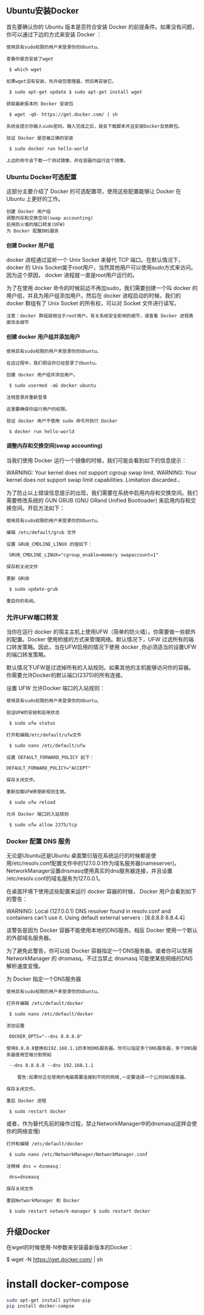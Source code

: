 ## Ubuntu安装Docker

首先要确认你的 Ubuntu 版本是否符合安装 Docker 的前提条件。如果没有问题，你可以通过下边的方式来安装 Docker ：

    使用具有sudo权限的用户来登录你的Ubuntu。

    查看你是否安装了wget

     $ which wget

    如果wget没有安装，先升级包管理器，然后再安装它。

     $ sudo apt-get update $ sudo apt-get install wget

    获取最新版本的 Docker 安装包

     $ wget -qO- https://get.docker.com/ | sh

    系统会提示你输入sudo密码，输入完成之后，就会下载脚本并且安装Docker及依赖包。

    验证 Docker 是否被正确的安装

     $ sudo docker run hello-world

    上边的命令会下载一个测试镜像，并在容器内运行这个镜像。

### Ubuntu Docker可选配置

这部分主要介绍了 Docker 的可选配置项，使用这些配置能够让 Docker 在 Ubuntu 上更好的工作。

    创建 Docker 用户组
    调整内存和交换空间(swap accounting)
    启用防火墙的端口转发(UFW)
    为 Docker 配置DNS服务

#### 创建 Docker 用户组

docker 进程通过监听一个 Unix Socket 来替代 TCP 端口。在默认情况下，docker 的 Unix Socket属于root用户，当然其他用户可以使用sudo方式来访问。因为这个原因， docker 进程就一直是root用户运行的。

为了在使用 docker 命令的时候前边不再加sudo，我们需要创建一个叫 docker 的用户组，并且为用户组添加用户。然后在 docker 进程启动的时候，我们的 docker 群组有了 Unix Socket 的所有权，可以对 Socket 文件进行读写。

    注意：docker 群组就相当于root用户。有关系统安全影响的细节，请查看 Docker 进程表面攻击细节

#### 创建 docker 用户组并添加用户

    使用具有sudo权限的用户来登录你的Ubuntu。

    在这过程中，我们假设你已经登录了Ubuntu。

    创建 docker 用户组并添加用户。

     $ sudo usermod -aG docker ubuntu

    注销登录并重新登录

    这里要确保你运行用户的权限。

    验证 docker 用户不使用 sudo 命令开执行 Docker

     $ docker run hello-world

#### 调整内存和交换空间(swap accounting)

当我们使用 Docker 运行一个镜像的时候，我们可能会看到如下的信息提示：

WARNING: Your kernel does not support cgroup swap limit. WARNING: Your
kernel does not support swap limit capabilities. Limitation discarded.、

为了防止以上错误信息提示的出现，我们需要在系统中启用内存和交换空间。我们需要修改系统的 GUN GRUB (GNU GRand Unified Bootloader) 来启用内存和交换空间。开启方法如下：

    使用具有sudo权限的用户来登录你的Ubuntu。

    编辑 /etc/default/grub 文件

    设置 GRUB_CMDLINE_LINUX 的值如下：

     GRUB_CMDLINE_LINUX="cgroup_enable=memory swapaccount=1"

    保存和关闭文件

    更新 GRUB

     $ sudo update-grub

    重启你的系统。

### 允许UFW端口转发

当你在运行 docker 的宿主主机上使用UFW（简单的防火墙）。你需要做一些额外的配置。Docker 使用桥接的方式来管理网络。默认情况下，UFW 过滤所有的端口转发策略。因此，当在UFW启用的情况下使用 docker ,你必须适当的设置UFW的端口转发策略。

默认情况下UFW是过滤掉所有的入站规则。如果其他的主机能够访问你的容器。你需要允许Docker的默认端口(2375)的所有连接。

设置 UFW 允许Docker 端口的入站规则：

    使用具有sudo权限的用户来登录你的Ubuntu。

    验证UFW的安装和启用状态

     $ sudo ufw status

    打开和编辑/etc/default/ufw文件

     $ sudo nano /etc/default/ufw

    设置 DEFAULT_FORWARD_POLICY 如下：

    DEFAULT_FORWARD_POLICY="ACCEPT"

    保存关闭文件。

    重新加载UFW来使新规则生效。

     $ sudo ufw reload

    允许 Docker 端口的入站规则

     $ sudo ufw allow 2375/tcp

### Docker 配置 DNS 服务

无论是Ubuntu还是Ubuntu 桌面繁衍版在系统运行的时候都是使用/etc/resolv.conf配置文件中的127.0.0.1作为域名服务器(nameserver)。NetworkManager设置dnsmasq使用真实的dns服务器连接，并且设置 /etc/resolv.conf的域名服务为127.0.0.1。

在桌面环境下使用这些配置来运行 docker 容器的时候， Docker 用户会看到如下的警告：

WARNING: Local (127.0.0.1) DNS resolver found in resolv.conf and containers
can't use it. Using default external servers : [8.8.8.8 8.8.4.4]

该警告是因为 Docker 容器不能使用本地的DNS服务。相反 Docker 使用一个默认的外部域名服务器。

为了避免此警告，你可以给 Docker 容器指定一个DNS服务器。或者你可以禁用 NetworkManager 的 dnsmasq。不过当禁止 dnsmasq 可能使某些网络的DNS解析速度变慢。

为 Docker 指定一个DNS服务器

    使用具有sudo权限的用户来登录你的Ubuntu。

    打开并编辑 /etc/default/docker

     $ sudo nano /etc/default/docker

    添加设置

     DOCKER_OPTS="--dns 8.8.8.8"

    使用8.8.8.8替换如192.168.1.1的本地DNS服务器。你可以指定多个DNS服务器，多个DNS服务器使用空格分割例如

     --dns 8.8.8.8 --dns 192.168.1.1

        警告:如果你正在使用的电脑需要连接到不同的网络,一定要选择一个公共DNS服务器。

    保存关闭文件。

    重启 Docker 进程

     $ sudo restart docker  

或者，作为替代先前的操作过程，禁止NetworkManager中的dnsmasq(这样会使你的网络变慢)

    打开和编辑 /etc/default/docker

     $ sudo nano /etc/NetworkManager/NetworkManager.conf

    注释掉 dns = dsnmasq：

     dns=dnsmasq

    保存关闭文件

    重启NetworkManager 和 Docker

     $ sudo restart network-manager $ sudo restart docker

## 升级Docker

在wget的时候使用-N参数来安装最新版本的Docker：

$ wget -N https://get.docker.com/ | sh


# install docker-compose
```sh
sudo apt-get install python-pip
pip install docker-compse
```
